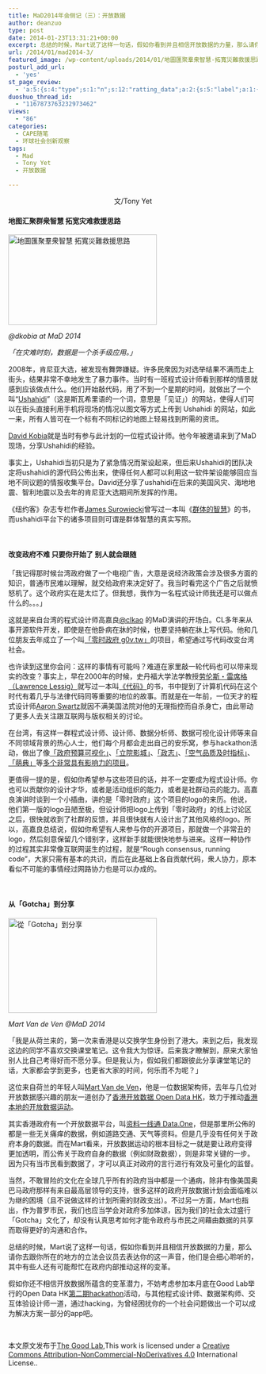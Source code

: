 ```yaml
---
title: MaD2014年会侧记（三）：开放数据
author: deanzuo
type: post
date: 2014-01-23T13:31:21+00:00
excerpt: 总结的时候，Mart说了这样一句话，假如你看到并且相信开放数据的力量，那么请你去跟你所在的地方的立法会议员去表达你的这一声音，他们是会细心聆听的，其中有些人还有可能帮忙在政府内部推动这样的变革。
url: /2014/01/mad2014-3/
featured_image: /wp-content/uploads/2014/01/地圖匯聚羣衆智慧-拓寬災難救援思路.png
posturl_add_url:
  - 'yes'
st_page_review:
  - 'a:5:{s:4:"type";s:1:"n";s:12:"ratting_data";a:2:{s:5:"label";a:1:{i:0;s:0:"";}s:5:"score";a:1:{i:0;s:1:"0";}}s:7:"postion";s:2:"tl";s:5:"title";s:0:"";s:11:"score_label";s:0:"";}'
duoshuo_thread_id:
  - "1167873763232973462"
views:
  - "86"
categories:
  - CAPE随笔
  - 环球社会创新观察
tags:
  - Mad
  - Tony Yet
  - 开放数据

---
```

<p align="center">
  文/Tony Yet
</p>

#### **地图汇聚群衆智慧 拓宽灾难救援思路**

[<img class="alignnone size-medium wp-image-8222" alt="地圖匯聚羣衆智慧 拓寬災難救援思路" src="http://hicape.com/wp-content/uploads/2014/01/地圖匯聚羣衆智慧-拓寬災難救援思路-300x182.png" width="300" height="182" srcset="http://hicape.com/wp-content/uploads/2014/01/地圖匯聚羣衆智慧-拓寬災難救援思路-300x182.png 300w, http://hicape.com/wp-content/uploads/2014/01/地圖匯聚羣衆智慧-拓寬災難救援思路.png 500w" sizes="(max-width: 300px) 100vw, 300px" />][1]

_@dkobia at MaD 2014_

_「在灾难时刻，数据是一个杀手级应用。」_

2008年，肯尼亚大选，被发现有舞弊嫌疑。许多民衆因为对选举结果不满而走上街头，结果非常不幸地发生了暴力事件。当时有一班程式设计师看到那样的情景就感到应该做点什么。他们开始敲代码，用了不到一个星期的时间，就做出了一个叫“[Ushahidi][2]”（这是斯瓦希里语的一个词，意思是「见证」）的网站，使得人们可以在街头直接利用手机将现场的情况以图文等方式上传到 Ushahidi 的网站，如此一来，所有人皆可在一个标有不同标记的地图上轻易找到所需的资讯。

[David Kobia][3]就是当时有参与此计划的一位程式设计师。他今年被邀请来到了MaD现场，分享Ushahidi的经验。

事实上，Ushahidi当初只是为了紧急情况而架设起来，但后来Ushahidi的团队决定将ushahidi的源代码公佈出来，使得任何人都可以利用这一软件架设能够回应当地不同议题的情报收集平台。David还分享了ushahidi在后来的美国风灾、海地地震、智利地震以及去年的肯尼亚大选期间所发挥的作用。

《纽约客》杂志专栏作者[James Surowiecki][4]曾写过一本叫《<a href="http://book.douban.com/subject/4924898/" target="_blank">群体的智慧</a>》的书，而ushahidi平台下的诸多项目则可谓是群体智慧的真实写照。

&nbsp;

#### **改变政府不难 只要你开始了 别人就会跟随**

「我记得那时候台湾政府做了一个电视广告，大意是说经济政策会涉及很多方面的知识，普通市民难以理解，就交给政府来决定好了。我当时看完这个广告之后就愤怒机了。这个政府实在是太烂了。但我想，我作为一名程式设计师我还是可以做点什么的。。。」

这就是来自台湾的程式设计师高嘉良[@clkao][5] 的MaD演讲的开场白。CL多年来从事开源软件开发，即使是在他卧病在牀的时候，也要坚持躺在牀上写代码。他和几位朋友去年成立了一个叫<a href="http://www.g0v.tw/" target="_blank">「零时政府 g0v.tw」</a>的项目，希望通过写代码改变台湾社会。[  
][6] 

也许读到这里你会问：这样的事情有可能吗？难道在家里敲一轮代码也可以带来现实的改变？事实上，早在2000年的时候，史丹福大学法学教授<a href="http://zh.wikipedia.org/wiki/%E5%8B%9E%E5%80%AB%E6%96%AF%C2%B7%E9%9B%B7%E5%B8%AD%E6%A0%BC" target="_blank">劳伦斯・雷席格（Lawrence Lessig）</a>就写过一本叫<a href="http://codev2.cc/" target="_blank">《代码》</a>的书，书中提到了计算机代码在这个时代有着几乎与法律代码同等重要的地位的故事。而就是在一年前，一位天才的程式设计师<a href="http://en.wikipedia.org/wiki/Aaron_Swartz" target="_blank">Aaron Swartz</a>就因不满美国法院对他的无理指控而自杀身亡，由此带动了更多人去关注跟互联网与版权相关的讨论。

在台湾，有这样一群程式设计师、设计师、数据分析师、数据可视化设计师等来自不同领域背景的热心人士，他们每个月都会走出自己的安乐窝，参与hackathon活动，做出了像<a href="http://budget.g0v.tw/" target="_blank">「政府预算可视化」</a>、<a href="http://ivod.ly.g0v.tw/" target="_blank">「立院影城」</a>、<a href="http://fact.g0v.tw/" target="_blank">「政志」</a>、<a href="http://g0v.github.io/twgeojson/air.html" target="_blank">「空气品质及时指标」</a>、<a href="http://moedict.tw/" target="_blank">「萌典」</a>等<a href="http://g0v.github.io/g0vis/" target="_blank">多个非常具有影响力的项目</a>。[  
][7] 

更值得一提的是，假如你希望参与这些项目的话，并不一定要成为程式设计师。你也可以贡献你的设计才华，或者是活动组织的能力，或者是社群动员的能力。高嘉良演讲时谈到一个小插曲，讲的是「零时政府」这个项目的logo的来历。他说，他们第一版的logo丑陋至极，但设计师把logo上传到「零时政府」的线上讨论区之后，很快就收到了社群的反馈，并且很快就有人设计出了其他风格的logo。所以，高嘉良总结说，假如你希望有人来参与你的开源项目，那就做一个非常丑的logo，然后刻意保留几个错别字，这样新手就能很快地参与进来。这样一种协作的过程其实非常像互联网诞生的过程，就是“Rough consensus, running code”，大家只需有基本的共识，而后在此基础上各自贡献代码，衆人协力，原本看似不可能的事情经过网路协力也是可以办成的。

&nbsp;

#### **从「Gotcha」到分享**

[<img class="alignnone size-medium wp-image-8221" alt="從「Gotcha」到分享" src="http://hicape.com/wp-content/uploads/2014/01/從「Gotcha」到分享-300x191.png" width="300" height="191" srcset="http://hicape.com/wp-content/uploads/2014/01/從「Gotcha」到分享-300x191.png 300w, http://hicape.com/wp-content/uploads/2014/01/從「Gotcha」到分享.png 500w" sizes="(max-width: 300px) 100vw, 300px" />][8]

_Mart Van de Ven @MaD 2014_

「我是从荷兰来的，第一次来香港是以交换学生身份到了港大。来到之后，我发现这边的同学不喜欢交换课堂笔记。这令我大为惊讶。后来我才瞭解到，原来大家怕别人比自己考得好而不愿分享。但是我认为，假如我们都跟彼此分享课堂笔记的话，大家都会学到更多，也更省大家的时间，何乐而不为呢？」

这位来自荷兰的年轻人叫<a href="https://plus.google.com/+MartvandeVen" target="_blank">Mart Van de Ven</a>，他是一位数据架构师，去年与几位对开放数据感兴趣的朋友一道创办了<a href="http://opendatahk.com/" target="_blank">香港开放数据 Open Data HK</a>，致力于推动<a href="http://goodlabhk.tumblr.com/post/70058694079/open-data" target="_blank">香港本地的开放数据运动</a>。

其实香港政府有一个开放数据平台，叫<a href="http://www.gov.hk/tc/theme/psi/datasets/" target="_blank">资料一线通 Data.One</a>，但是那里所公佈的都是一些无关痛痒的数据，例如道路交通、天气等资料。但是几乎没有任何关于政府本身的数据。而在Mart看来，开放数据运动的根本目标之一就是要让政府变得更加透明，而公佈关于政府自身的数据（例如财政数据），则是非常关键的一步。因为只有当市民看到数据了，才可以真正对政府的言行进行有效及可量化的监督。

当然，不敢冒险的文化在全球几乎所有的政府当中都是一个通病，除非有像美国奥巴马政府那样有来自最高层领导的支持，很多这样的政府开放数据计划会面临难以为继的困境（且不说做这样的计划所需的财政支出）。不过另一方面，Mart也指出，作为普罗市民，我们也应当学会对政府多加体谅，因为我们的社会太过盛行「Gotcha」文化了，却没有认真思考如何才能令政府与市民之间藉由数据的共享而取得更好的沟通和合作。

总结的时候，Mart说了这样一句话，假如你看到并且相信开放数据的力量，那么请你去跟你所在的地方的立法会议员去表达你的这一声音，他们是会细心聆听的，其中有些人还有可能帮忙在政府内部推动这样的变革。

假如你还不相信开放数据所蕴含的变革潜力，不妨考虑参加本月底在Good Lab举行的Open Data HK<a href="http://opendatahk.com/hackathons/" target="_blank">第二期hackathon</a>活动，与其他程式设计师、数据架构师、交互体验设计师一道，通过hacking，为曾经困扰你的一个社会问题做出一个可以成为解决方案一部分的app吧。

&nbsp;

本文原文发布于<a href="http://goodlabhk.tumblr.com/post/73362417418/mad-2014" target="_blank">The Good Lab</a>,This work is licensed under a <a href="http://creativecommons.org/licenses/by-nc-nd/4.0/" target="_blank">Creative Commons Attribution-NonCommercial-NoDerivati​​ves 4.0</a> International License..

 [1]: http://hicape.com/wp-content/uploads/2014/01/地圖匯聚羣衆智慧-拓寬災難救援思路.png
 [2]: http://www.ushahidi.com/
 [3]: https://twitter.com/dkobia
 [4]: http://en.wikipedia.org/wiki/James_Surowiecki
 [5]: https://twitter.com/clkao
 [6]: http://www.g0v.tw/
 [7]: http://budget.g0v.tw/
 [8]: http://hicape.com/wp-content/uploads/2014/01/從「Gotcha」到分享.png